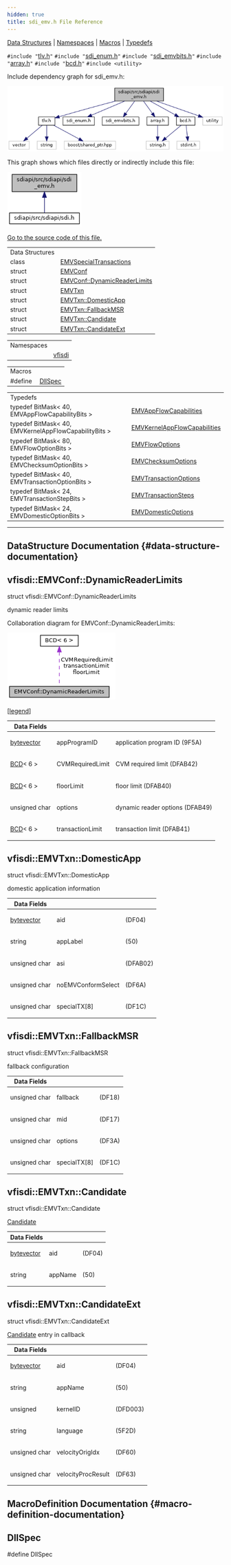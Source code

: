 ```yaml
---
hidden: true
title: sdi_emv.h File Reference
---
```


[Data Structures](#nested-classes) \| [Namespaces](#namespaces) \| [Macros](#define-members) \| [Typedefs](#typedef-members)

`#include "`<a href="tlv_8h_source.md">tlv.h</a>`"`
`#include "`<a href="sdi__enum_8h_source.md">sdi_enum.h</a>`"`
`#include "`<a href="sdi__emvbits_8h_source.md">sdi_emvbits.h</a>`"`
`#include "`<a href="array_8h_source.md">array.h</a>`"`
`#include "`<a href="bcd_8h_source.md">bcd.h</a>`"`
`#include <utility>`

Include dependency graph for sdi_emv.h:

![](sdiapi_2src_2sdiapi_2sdi__emv_8h__incl.png)

This graph shows which files directly or indirectly include this file:

![](sdiapi_2src_2sdiapi_2sdi__emv_8h__dep__incl.png)

<a href="sdiapi_2src_2sdiapi_2sdi__emv_8h_source.md">Go to the source code of this file.</a>

|  |  |
|----|----|
| Data Structures |  |
| class   | <a href="classvfisdi_1_1_e_m_v_special_transactions.md">EMVSpecialTransactions</a> |
| struct   | <a href="structvfisdi_1_1_e_m_v_conf.md">EMVConf</a> |
| struct   | <a href="structvfisdi_1_1_e_m_v_conf.md#structvfisdi_1_1_e_m_v_conf_1_1_dynamic_reader_limits">EMVConf::DynamicReaderLimits</a> |
| struct   | <a href="structvfisdi_1_1_e_m_v_txn.md">EMVTxn</a> |
| struct   | <a href="structvfisdi_1_1_e_m_v_txn.md#structvfisdi_1_1_e_m_v_txn_1_1_domestic_app">EMVTxn::DomesticApp</a> |
| struct   | <a href="structvfisdi_1_1_e_m_v_txn.md#structvfisdi_1_1_e_m_v_txn_1_1_fallback_m_s_r">EMVTxn::FallbackMSR</a> |
| struct   | <a href="structvfisdi_1_1_e_m_v_txn.md#structvfisdi_1_1_e_m_v_txn_1_1_candidate">EMVTxn::Candidate</a> |
| struct   | <a href="structvfisdi_1_1_e_m_v_txn.md#structvfisdi_1_1_e_m_v_txn_1_1_candidate_ext">EMVTxn::CandidateExt</a> |

|            |                                                  |
|------------|--------------------------------------------------|
| Namespaces |                                                  |
|            | <a href="namespacevfisdi.md">vfisdi</a> |

|          |                                               |
|----------|-----------------------------------------------|
| Macros   |                                               |
| #define  | [DllSpec](#ad7c2e1cb200073ed64c64285a5f37231) |

|  |  |
|----|----|
| Typedefs |  |
| typedef BitMask\< 40, EMVAppFlowCapabilityBits \>  | <a href="namespacevfisdi.md#a44617adc8f4a66d0aed5cc243140d735">EMVAppFlowCapabilities</a> |
| typedef BitMask\< 40, EMVKernelAppFlowCapabilityBits \>  | <a href="namespacevfisdi.md#afbf44378c420013894c6d1ec2396557a">EMVKernelAppFlowCapabilities</a> |
| typedef BitMask\< 80, EMVFlowOptionBits \>  | <a href="namespacevfisdi.md#a7aa35087a65d5c2673093eaeecd7a30f">EMVFlowOptions</a> |
| typedef BitMask\< 40, EMVChecksumOptionBits \>  | <a href="namespacevfisdi.md#af00bb692a2a174186fe3cb16326581bd">EMVChecksumOptions</a> |
| typedef BitMask\< 40, EMVTransactionOptionBits \>  | <a href="namespacevfisdi.md#aa3b8e383f2f4b4a88300bbeb10f423bb">EMVTransactionOptions</a> |
| typedef BitMask\< 24, EMVTransactionStepBits \>  | <a href="namespacevfisdi.md#ab48783102ea080d5f86d54616950c195">EMVTransactionSteps</a> |
| typedef BitMask\< 24, EMVDomesticOptionBits \>  | <a href="namespacevfisdi.md#a7fcca20a9f7822f498e8019bb6418bd9">EMVDomesticOptions</a> |

------------------------------------------------------------------------

## DataStructure Documentation {#data-structure-documentation}

## vfisdi::EMVConf::DynamicReaderLimits <a href="#structvfisdi_1_1_e_m_v_conf_1_1_dynamic_reader_limits" id="structvfisdi_1_1_e_m_v_conf_1_1_dynamic_reader_limits"></a>

<p>struct vfisdi::EMVConf::DynamicReaderLimits</p>

dynamic reader limits

Collaboration diagram for EMVConf::DynamicReaderLimits:

![Collaboration graph](structvfisdi_1_1_e_m_v_conf_1_1_dynamic_reader_limits__coll__graph.png)

\[<a href="graph_legend.md">legend</a>\]

| Data Fields |  |  |
|----|----|----|
| <a href="structvfisdi_1_1_e_m_v_conf.md#a64b5be62be31dcda165d2c6c3c262fb5">bytevector</a> | appProgramID | <p>application program ID (9F5A)</p> |
| <a href="classvfisdi_1_1_b_c_d.md">BCD</a>\< 6 \> | CVMRequiredLimit | <p>CVM required limit (DFAB42)</p> |
| <a href="classvfisdi_1_1_b_c_d.md">BCD</a>\< 6 \> | floorLimit | <p>floor limit (DFAB40)</p> |
| unsigned char | options | <p>dynamic reader options (DFAB49)</p> |
| <a href="classvfisdi_1_1_b_c_d.md">BCD</a>\< 6 \> | transactionLimit | <p>transaction limit (DFAB41)</p> |

## vfisdi::EMVTxn::DomesticApp <a href="#structvfisdi_1_1_e_m_v_txn_1_1_domestic_app" id="structvfisdi_1_1_e_m_v_txn_1_1_domestic_app"></a>

<p>struct vfisdi::EMVTxn::DomesticApp</p>

domestic application information

| Data Fields |  |  |
|----|----|----|
| <a href="structvfisdi_1_1_e_m_v_txn.md#a64b5be62be31dcda165d2c6c3c262fb5">bytevector</a> | aid | <p>(DF04)<br/></p> |
| string | appLabel | <p>(50)<br/></p> |
| unsigned char | asi | <p>(DFAB02)</p> |
| unsigned char | noEMVConformSelect | <p>(DF6A)<br/></p> |
| unsigned char | specialTX\[8\] | <p>(DF1C)<br/></p> |

## vfisdi::EMVTxn::FallbackMSR <a href="#structvfisdi_1_1_e_m_v_txn_1_1_fallback_m_s_r" id="structvfisdi_1_1_e_m_v_txn_1_1_fallback_m_s_r"></a>

<p>struct vfisdi::EMVTxn::FallbackMSR</p>

fallback configuration

| Data Fields   |                |                                 |
|---------------|----------------|---------------------------------|
| unsigned char | fallback       | <p>(DF18)</p> |
| unsigned char | mid            | <p>(DF17)</p> |
| unsigned char | options        | <p>(DF3A)</p> |
| unsigned char | specialTX\[8\] | <p>(DF1C)</p> |

## vfisdi::EMVTxn::Candidate <a href="#structvfisdi_1_1_e_m_v_txn_1_1_candidate" id="structvfisdi_1_1_e_m_v_txn_1_1_candidate"></a>

<p>struct vfisdi::EMVTxn::Candidate</p>

<a href="structvfisdi_1_1_e_m_v_txn.md#structvfisdi_1_1_e_m_v_txn_1_1_candidate">Candidate</a>

| Data Fields |  |  |
|----|----|----|
| <a href="structvfisdi_1_1_e_m_v_txn.md#a64b5be62be31dcda165d2c6c3c262fb5">bytevector</a> | aid | <p>(DF04)</p> |
| string | appName | <p>(50)<br/></p> |

## vfisdi::EMVTxn::CandidateExt <a href="#structvfisdi_1_1_e_m_v_txn_1_1_candidate_ext" id="structvfisdi_1_1_e_m_v_txn_1_1_candidate_ext"></a>

<p>struct vfisdi::EMVTxn::CandidateExt</p>

<a href="structvfisdi_1_1_e_m_v_txn.md#structvfisdi_1_1_e_m_v_txn_1_1_candidate">Candidate</a> entry in callback

| Data Fields |  |  |
|----|----|----|
| <a href="structvfisdi_1_1_e_m_v_txn.md#a64b5be62be31dcda165d2c6c3c262fb5">bytevector</a> | aid | <p>(DF04)</p> |
| string | appName | <p>(50)<br/></p> |
| unsigned | kernelID | <p>(DFD003)</p> |
| string | language | <p>(5F2D)</p> |
| unsigned char | velocityOrigIdx | <p>(DF60)</p> |
| unsigned char | velocityProcResult | <p>(DF63)</p> |

## MacroDefinition Documentation {#macro-definition-documentation}

## DllSpec <a href="#ad7c2e1cb200073ed64c64285a5f37231" id="ad7c2e1cb200073ed64c64285a5f37231"></a>

<p>#define DllSpec</p>
